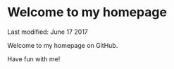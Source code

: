 # Welcome to my homepage
Last modified: June 17 2017

Welcome to my homepage on GitHub.

Have fun with me!
